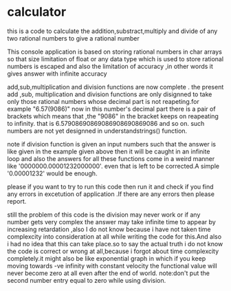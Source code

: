 # calculator
this is a code to calculate the addition,substract,multiply and divide of any two rational numbers to give a rational number

This console application is based on storing rational numbers in char arrays so that size limitation of float or any data type which is used to store rational numbers is escaped and also the limitation of accuracy ,in other words it gives answer with infinite accuracy 

add,sub,multiplication and division functions are now complete .
the present add ,sub, multiplication and division functions are only disignned to take only those rational numbers whose decimal part is not reapeting.for example "6.57(9086)" now in this number's decimal part there is a pair of brackets which means that ,the "9086" in the bracket keeps on reapeating to infinity.
that is  6.57908690869086908690869086 and so on.
such numbers are not yet designned in understandstrings() function.

note if division function is given an input numbers such that the answer is like given in the example given above then it will be caught in an infinite loop and also the answers for all these functions come in a weird manner like '0000000.00001232000000'. even that is left to be corrected.A simple '0.00001232' would be enough.

please if you want to try to run this code then run it and check if you find any errors in excetution of application .If there are any errors then please report.

still the problem of this code is the division may never work or if any number gets very complex the answer may take infinite time to appear by increasing retardation ,also I do not know because i have not taken time complexcity into consideration at all while writing the code for this.And also i had no idea that this can take place.so to say the actual truth i do not know the code is correct or wrong at all,because i forgot about time complexcity completely.it might also be like exponential graph in which if you keep moving towards -ve infinity with constant velocity the functional value will never become zero at all even after the end of world. 
note:don't put the second number entry equal to zero while using division.


